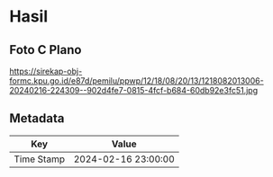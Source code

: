 # Hasil

## Foto C Plano

https://sirekap-obj-formc.kpu.go.id/e87d/pemilu/ppwp/12/18/08/20/13/1218082013006-20240216-224309--902d4fe7-0815-4fcf-b684-60db92e3fc51.jpg


## Metadata

| Key        | Value               |
| ---------- | ------------------- |
| Time Stamp | 2024-02-16 23:00:00 |



